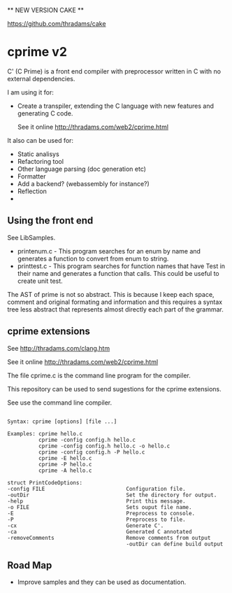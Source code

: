 
** NEW VERSION CAKE ** 

https://github.com/thradams/cake


# cprime v2

C' (C Prime) is a front end compiler with preprocessor written in C with no external dependencies.

I am using it for:
 - Create a transpiler, extending the C language with new features and generating C code.
  
   See it online http://thradams.com/web2/cprime.html

It also can be used for:
- Static analisys
- Refactoring tool
- Other language parsing (doc generation etc)
- Formatter
- Add a backend? (webassembly for instance?)
- Reflection
-

## Using the front end

See LibSamples.
  *  printenum.c - This program searches for an enum by name and generates a function to convert from enum to string.
  *  printtest.c - This program searches for function names that have Test in their name and generates a function that calls. This could be useful to create unit test.

The AST of prime is not so abstract. This is because I keep each space, comment and original formating and information and this requires a syntax tree less abstract that
represents almost directly each part of the grammar.

## cprime extensions

See http://thradams.com/clang.htm

See it online http://thradams.com/web2/cprime.html

The file cprime.c is the command line program for the compiler.

This repository can be used to send sugestions for the cprime extensions.

See use the command line compiler.

```

Syntax: cprime [options] [file ...]

Examples: cprime hello.c
          cprime -config config.h hello.c
          cprime -config config.h hello.c -o hello.c
          cprime -config config.h -P hello.c
          cprime -E hello.c
          cprime -P hello.c
          cprime -A hello.c

struct PrintCodeOptions:
-config FILE                          Configuration file.
-outDir                               Set the directory for output.
-help                                 Print this message.
-o FILE                               Sets ouput file name.
-E                                    Preprocess to console.
-P                                    Preprocess to file.
-cx                                   Generate C'.
-ca                                   Generated C annotated
-removeComments                       Remove comments from output
                                      -outDir can define build output
```

## Road Map

 - Improve samples and they can be used as documentation.
 
 
 
 
